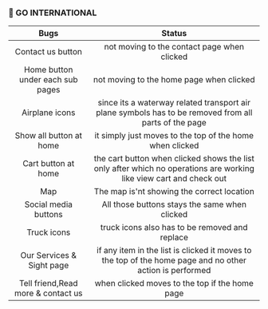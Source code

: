 ### :ship: GO INTERNATIONAL 

| Bugs      | Status     |
|:-----------------:|:-----------------:|
|Contact us button|not moving to the contact page when clicked|
|Home button under each sub pages|not moving to the home page when clicked|
|Airplane icons|since its a waterway related transport air plane symbols has to be removed from all parts of the page|
|Show all button at home|it simply just moves to the top of the home when clicked|
|Cart button at home|the cart button when clicked shows the list only after which no operations are working like view cart and check out|
|Map| The map is'nt showing the correct location|
|Social media buttons|All those buttons stays the same when clicked|
|Truck icons| truck icons also has to be removed and replace|
|Our Services & Sight page|if any item in the list is clicked it moves to the top of the home page and no other action is performed|
|Tell friend,Read more & contact us|when clicked moves to the top if the home page|